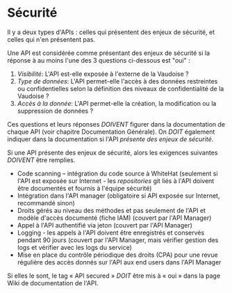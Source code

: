 # Sécurité

Il y a deux types d'APIs : celles qui présentent des enjeux de sécurité, et celles qui n'en présentent pas.

Une API est considérée comme présentant des enjeux de sécurité si la réponse à au moins l'une des 3 questions ci-dessous est "oui" :
  1. _Visibilité_: L'API est-elle exposée à l'externe de la Vaudoise ?
  2. _Type de données_: L'API permet-elle l'accès à des données restreintes ou confidentielles selon la définition des niveaux de confidentialité de la Vaudoise ?
  3. _Accès à la donnée_: L'API permet-elle la création, la modification ou la suppression de données ?

Ces questions et leurs réponses *DOIVENT* figurer dans la documentation de chaque API (voir chapitre Documentation Générale). On *DOIT* également indiquer dans la documentation si l'API _présente des enjeux de sécurité_.

Si une API présente des enjeux de sécurité, alors les exigences suivantes *DOIVENT* être remplies.
 
  - Code scanning – intégration du code source à WhiteHat (seulement si l'API est exposée sur Internet - les _repositories_ git liés à l'API doivent être documentés et fournis à l'équipe sécurité)
  - Intégration dans l'API manager (obligatoire si API exposée sur Internet, recommandé sinon)
  - Droits gérés au niveau des méthodes et pas seulement de l'API et modèle d'accès documenté (fiche IAM) (couvert par l'API Manager)
  - Appel à l'API authentifié via jeton (couvert par l'API Manager)
  - Logging - les appels à l'API doivent être enregistrés et conservés pendant 90 jours (couvert par l'API Manager, mais vérifier gestion des logs et vérifier avec les logs du service)
  - Mise en place du contrôle périodique des droits (CPA) pour une revue régulière des accès donnés sur l'API aux end users dans l'API Manager

Si elles le sont, le tag « API secured » *DOIT* être mis à « oui » dans la page Wiki de documentation de l'API.
